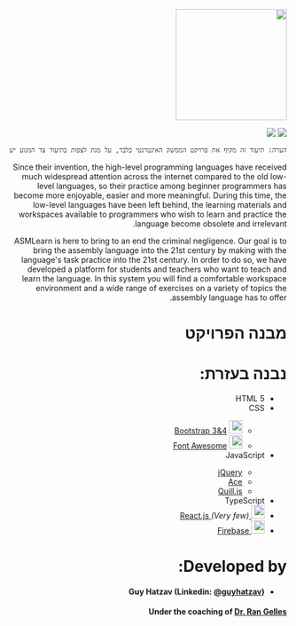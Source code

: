 <div dir="rtl">
<a href="https://asmlearn.com/"><img src="https://asm-learn.web.app/img/ASMLearnLogoBlack.png" width="200"></a>

[![](https://img.shields.io/badge/Engine-Docs-lightgray)](https://solanoam.github.io/assembler-submit-engine/)
[![](https://img.shields.io/badge/Firebase-v7.19.0-blue)](https://firebase.google.com/docs/web/setup?authuser=0#from-the-cdn)

```diff
הערה: תיעוד זה מקיף את פרויקט הממשק האינטרנטי בלבד, על מנת לצפות בתיעוד צד המנוע יש להכנס לקישור שבתגיות 
```

Since their invention, the high-level programming languages have received much widespread attention across the internet compared to the old low-level languages,
so their practice among beginner programmers has become more enjoyable, easier and more meaningful.
During this time, the low-level languages have been left behind, the learning materials and workspaces available to programmers who wish to learn and practice the language become obsolete and irrelevant.

ASMLearn is here to bring to an end the criminal negligence. Our goal is to bring the assembly language into the 21st century by making with the language's task practice into the 21st century. In order to do so, we have developed a platform for students and teachers who want to teach and learn the language. In this system you will find a comfortable workspace environment and a wide range of exercises on a variety of topics the assembly language has to offer.

# מבנה הפרויקט

# נבנה בעזרת:
<ul>
  <li>HTML 5</li>  
  <li>CSS</li> 
    <ul>
      <li>
        <img style="object-fit: contain" src="https://i.dlpng.com/static/png/432835_preview.png" width="24"/> 
        <a href="https://getbootstrap.com/">Bootstrap 3&4</a>
      </li>
      <li>
        <img 
             style="object-fit: contain" 
             src="https://res.cloudinary.com/tipsmoon/image/upload/$wpsize_!_cld_full!,w_300,h_300,c_scale/v1589727839/font-awesome-logo.png" width="24"/> 
        <a href="https://fontawesome.com/">Font Awesome</a>
      </li> 
    </ul> 
  <li>JavaScript</li> 
  <ul>
      <li><a href="https://code.jquery.com/">jQuery</a></li> 
      <li><a href="https://ace.c9.io/">Ace</a></li>
      <li><a href="https://quilljs.com/">Quill.js</a></li>
  </ul> 
  <li>TypeScript</li> 
  <li>
    <a href="https://reactjs.org/" target="_blank">
      <img style="object-fit: contain" src="https://www.react-israel.co.il/wp-content/uploads/2019/05/React.js_logo-512.png" width="24"> React.js
    </a><i>(Very few)</i>
  </li> 
  
  <li>
    <a href="https://firebase.google.com/" target="_blank">
      <img src="https://www.gstatic.com/mobilesdk/160503_mobilesdk/logo/2x/firebase_28dp.png" width="24"> Firebase
    </a>
</li> 
</ul>   

# Developed by:
<ul>
  <li><h4>Guy Hatzav (Linkedin: <a href="https://www.linkedin.com/in/guyhatzav/">@guyhatzav</a>)</h4></li>
</ul>
<h4>Under the coaching of <a href="https://www.eng.biu.ac.il/gellesr/">Dr. Ran Gelles</a></h4>

</div>

